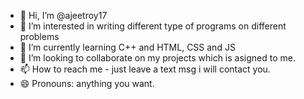 - 👋 Hi, I’m @ajeetroy17
- 👀 I’m interested in writing different type of programs on different problems
- 🌱 I’m currently learning C++ and HTML, CSS and JS
- 💞️ I’m looking to collaborate on my projects which is asigned to me. 
- 📫 How to reach me - just leave a text msg i will contact you. 
- 😄 Pronouns: anything you want.
